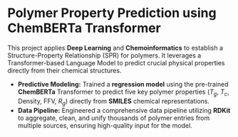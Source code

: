 # Polymer Property Prediction using ChemBERTa Transformer

This project applies **Deep Learning** and **Chemoinformatics** to establish a Structure-Property Relationship (SPR) for polymers. It leverages a Transformer-based Language Model to predict crucial physical properties directly from their chemical structures.


* **Predictive Modeling:** Trained a **regression model** using the pre-trained **ChemBERTa** Transformer to predict five key polymer properties ($T_g$, $T_c$, Density, FFV, $R_g$) directly from **SMILES** chemical representations.
* **Data Pipeline:** Engineered a comprehensive data pipeline utilizing **RDKit** to aggregate, clean, and unify thousands of polymer entries from multiple sources, ensuring high-quality input for the model.

